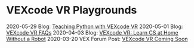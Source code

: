 # VEXcode VR Playgrounds

2020-05-29 Blog: [Teaching Python with VEXcode VR](https://blog.vex.com/2020/05/29/teaching-python-with-vexcode-vr)
2020-05-01 Blog: [VEXcode VR FAQs](https://blog.vex.com/2020/05/01/answers-to-your-vexcode-vr-faqs)
2020-04-03 Blog: [VEXcode VR: Learn CS at Home Without a Robot](https://blog.vex.com/2020/04/03/vexcode-vr-learn-cs-at-home-without-a-robot)
2020-03-20 VEX Forum Post: [VEXcode VR Coming Soon](https://www.vexforum.com/t/coming-soon-vexcode-vr/78215/9)

